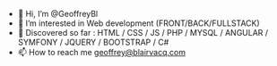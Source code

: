 - 👋 Hi, I’m @GeoffreyBl
- 👀 I’m interested in Web development (FRONT/BACK/FULLSTACK)
- 🌱 Discovered so far : HTML / CSS / JS / PHP / MYSQL / ANGULAR / SYMFONY / JQUERY / BOOTSTRAP / C#
- 📫 How to reach me geoffrey@blairvacq.com
